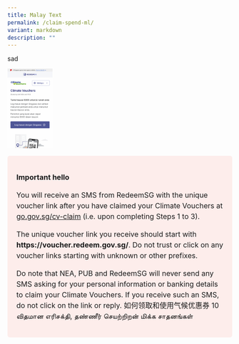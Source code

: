 ```yaml
---
title: Malay Text
permalink: /claim-spend-ml/
variant: markdown
description: ""
---
```

<p>sad</p>
<p></p>
<div class="isomer-image-wrapper">
<img style="width: 20%;" height="auto" width="100%" alt="" src="/images/ECFHP ML/ML__11_.png">
</div>
<p></p>

<style> .light-red-box { background-color: #fdedeb; padding: 20px; border-radius: 5px; font-size: 16px; line-height: 1.5; } </style>   <div class="light-red-box"> <p><strong>Important hello</strong></p> <p>You will receive an SMS from RedeemSG with the unique voucher link after you have claimed your Climate Vouchers at <a href="https://go.gov.sg/cv-claim">go.gov.sg/cv-claim</a> (i.e. upon completing Steps 1 to 3).</p> <p>The unique voucher link you receive should start with <strong>https://voucher.redeem.gov.sg/</strong>. Do not trust or click on any voucher links starting with unknown or other prefixes.</p> <p>Do note that NEA, PUB and RedeemSG will never send any SMS asking for your personal information or banking details to claim your Climate Vouchers. If you receive such an SMS, do not click on the link or reply. 如何领取和使用气候优惠券 10 விதமான எரிசக்தி, தண்ணீர் செயற்றிறன் மிக்க சாதனங்கள்</p> </div>